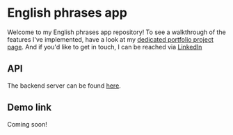 # English phrases app

Welcome to my English phrases app repository! 
To see a walkthrough of the features I've implemented, have a look at my [dedicated portfolio project page](https://my-portfolio-gilt-alpha-99.vercel.app/phrase-learning-app-walkthrough).
And if you'd like to get in touch, I can be reached via [LinkedIn](www.linkedin.com/in/chloé-z-77b1a2184)

## API
The backend server can be found [here](https://github.com/Chloe070196/phrases-app-API).

## Demo link
Coming soon!
